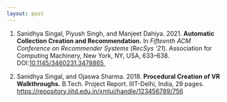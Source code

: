 ```yaml
---
layout: post
---
```


1. Sanidhya Singal, Piyush Singh, and Manjeet Dahiya. 2021. <b>Automatic Collection Creation and Recommendation.</b> In <i>Fifteenth ACM Conference on Recommender Systems</i> (<i>RecSys '21</i>). Association for Computing Machinery, New York, NY, USA, 633–638. DOI:<a target="_blank" href="https://doi.org/10.1145/3460231.3478865">10.1145/3460231.3478865 </a>
   &nbsp;

2. Sanidhya Singal, and Ojaswa Sharma. 2018. <b>Procedural Creation of VR Walkthroughs.</b> B.Tech. Project Report. IIIT-Delhi, India, 29 pages. <a target="_blank" href="https://repository.iiitd.edu.in/xmlui/handle/123456789/756"> https://repository.iiitd.edu.in/xmlui/handle/123456789/756 </a> 

